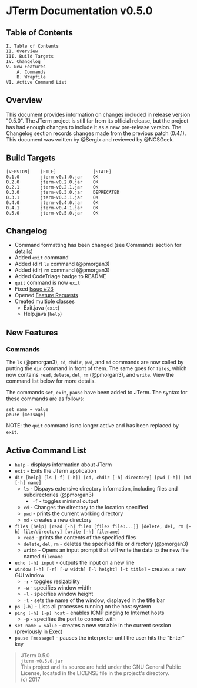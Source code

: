 # JTerm Documentation v0.5.0

## Table of Contents
```
I. Table of Contents  
II. Overview    
III. Build Targets  
IV. Changelog    
V. New Features  
    A. Commands  
    B. Wrapfile  
VI. Active Command List
```

## Overview
This document provides information on changes included in release version "0.5.0". The JTerm project is still far from its official release, but the project has had enough changes to include it as a new pre-release version. The Changelog section records changes made from the previous patch (0.4.1). This document was written by @Sergix and reviewed by @NCSGeek.

## Build Targets
```
[VERSION]    [FILE]              [STATE]
0.1.0        jterm-v0.1.0.jar    OK
0.2.0        jterm-v0.2.0.jar    OK
0.2.1	     jterm-v0.2.1.jar	 OK
0.3.0	     jterm-v0.3.0.jar	 DEPRECATED
0.3.1		 jterm-v0.3.1.jar	 OK
0.4.0		 jterm-v0.4.0.jar	 OK
0.4.1		 jterm-v0.4.1.jar    OK
0.5.0		 jterm-v0.5.0.jar    OK
```

## Changelog
- Command formatting has been changed (see Commands section for details)
- Added `exit` command
- Added (dir) `ls` command (@pmorgan3)
- Added (dir) `rm` command (@pmorgan3)
- Added CodeTriage badge to README
- `quit` command is now `exit`
- Fixed [Issue #23](https://github.com/Sergix/JTerm/issues/23)
- Opened [Feature Requests](https://github.com/Sergix/JTerm/issues/22)
- Created multiple classes
	- Exit.java (`exit`)
	- Help.java (`help`)

## New Features

### Commands
The `ls` (@pmorgan3), `cd`, `chdir`, `pwd`, and `md` commands are now called by putting the `dir` command in front of them. The same goes for `files`, which now contains `read`, `delete`, `del`, `rm` (@pmorgan3), and `write`. View the command list below for more details.

The commands `set`, `exit`, `pause` have been added to JTerm. The syntax for these commands are as follows:
```
set name = value
pause [message]
```
NOTE: the `quit` command is no longer active and has been replaced by `exit`.

## Active Command List
- `help` - displays information about JTerm
- `exit` - Exits the JTerm application
- `dir [help] [ls [-f] [-h]] [cd, chdir [-h] directory] [pwd [-h]] [md [-h] name]`
	- `ls` - Dispays extensive directory information, including files and subdirectories (@pmorgan3)
		- `-f` - toggles minimal output
	- `cd` - Changes the directory to the location specified
	- `pwd` - prints the current working directory
	- `md` - creates a new directory
- `files [help] [read [-h] file1 [file2 file3...]] [delete, del, rm [-h] file/directory] [write [-h] filename]`
	- `read` - prints the contents of the specified files
	- `delete`, `del`, `rm` - deletes the specified file or directory (@pmorgan3)
	- `write` - Opens an input prompt that will write the data to the new file named `filename` 
- `echo [-h] input` - outputs the input on a new line
- `window [-h] [-r] [-w width] [-l height] [-t title]` - creates a new GUI window
	- `-r` - toggles resizability
	- `-w` - specifies window width
	- `-l` - specifies window height
	- `-t` - sets the name of the window, displayed in the title bar
- `ps [-h]` - Lists all processes running on the host system
- `ping [-h] [-p] host` - enables ICMP pinging to Internet hosts
	- `-p` - specifies the port to connect with
- `set name = value` - creates a new variable in the current session (previously in Exec)
- `pause [message]` - pauses the interpreter until the user hits the "Enter" key

> JTerm 0.5.0  
> `jterm-v0.5.0.jar`  
> This project and its source are held under the GNU General Public License, located in the LICENSE file in the project's directory.  
> (c) 2017  